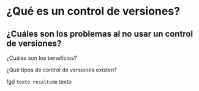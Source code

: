 # ¿Qué es un control de versiones?

## ¿Cuáles son los problemas al no usar un control de versiones?

¿Cuáles son los beneficios?

¿Qué tipos de control de versiones existen?

 fgd
`texto resaltado` texto